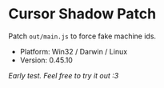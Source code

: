 # Cursor Shadow Patch

Patch `out/main.js` to force fake machine ids.

- Platform: Win32 / Darwin / Linux
- Version: 0.45.10

*Early test. Feel free to try it out :3*
